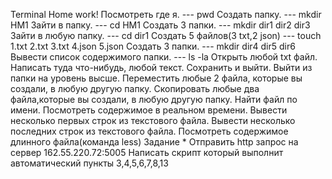 Terminal Home work! 
Посмотреть где я. --- pwd
Создать папку.    --- mkdir HM1
Зайти в папку.    --- cd HM1
Создать 3 папки.  --- mkdir dir1 dir2 dir3
Зайти в любую папку. --- cd dir1
Создать 5 файлов(3 txt,2 json) --- touch 1.txt 2.txt 3.txt 4.json 5.json
Создать 3 папки. --- mkdir dir4 dir5 dir6
Вывести список содержимого папки. --- ls -la
Открыть любой txt файл.
Написать туда что-нибудь, любой текст.
Сохранить и выйти.
Выйти из папки на уровень высше.
Переместить любые 2 файла, которые вы создали, в любую другую папку.
Скопировать любые два файла,которые вы создали, в любую другую папку.
Найти файл по имени.
Посмотреть содержимое в реальном времени.
Вывести несколько первых строк из текстового файла.
Вывести несколько последних строк из текстового файла.
Посмотреть содержимое длинного файла(команда less)
Задание * 
Отправить http запрос на сервер 162.55.220.72:5005
Написать скрипт который выполнит автоматический пункты 3,4,5,6,7,8,13
